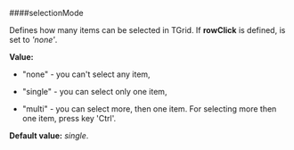 ﻿####selectionMode

Defines how many items can be selected in TGrid. If **rowClick** is defined, is set to  *'none'*.

**Value:**

+ "none" - you can't select any item,
 
+ "single" - you can select only one item, 

+ "multi" - you can select more, then one item. For selecting more then one item, press key 'Ctrl'.

**Default value:** *single*.